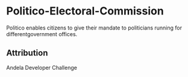# Politico-Electoral-Commission
Politico enables citizens to  give their mandate to politicians running for differentgovernment offices.

## Attribution
Andela Developer Challenge


